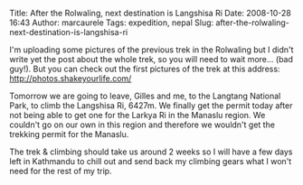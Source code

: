 Title: After the Rolwaling, next destination is Langshisa Ri
Date: 2008-10-28 16:43
Author: marcaurele
Tags: expedition, nepal
Slug: after-the-rolwaling-next-destination-is-langshisa-ri

I'm uploading some pictures of the previous trek in the Rolwaling but I
didn't write yet the post about the whole trek, so you will need to wait
more... (bad guy!). But you can check out the first pictures of the trek
at this address: <http://photos.shakeyourlife.com/>

Tomorrow we are going to leave, Gilles and me, to the Langtang National
Park, to climb the Langshisa Ri, 6427m. We finally get the permit today
after not being able to get one for the Larkya Ri in the Manaslu region.
We couldn't go on our own in this region and therefore we wouldn't get
the trekking permit for the Manaslu.

The trek & climbing should take us around 2 weeks so I will have a few
days left in Kathmandu to chill out and send back my climbing gears what
I won't need for the rest of my trip.

